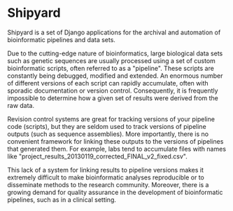 Shipyard
========

Shipyard is a set of Django applications for the archival and automation of bioinformatic pipelines and data sets.

Due to the cutting-edge nature of bioinformatics, large biological data sets such as genetic sequences are usually processed using a set of custom bioinformatic scripts, often referred to as a "pipeline".  These scripts are constantly being debugged, modified and extended.  An enormous number of different versions of each script can rapidly accumulate, often with sporadic documentation or version control.  Consequently, it is frequently impossible to determine how a given set of results were derived from the raw data.  

Revision control systems are great for tracking versions of your pipeline code (scripts), but they are seldom used to track versions of pipeline outputs (such as sequence assemblies).  More importantly, there is no convenient framework for linking these outputs to the versions of pipelines that generated them.  For example, labs tend to accumulate files with names like "project_results_20130119_corrected_FINAL_v2_fixed.csv".

This lack of a system for linking results to pipeline versions makes it extremely difficult to make bioinformatic analyses reproducible or to disseminate methods to the research community.  Moreover, there is a growing demand for quality assurance in the development of bioinformatic pipelines, such as in a clinical setting.  
